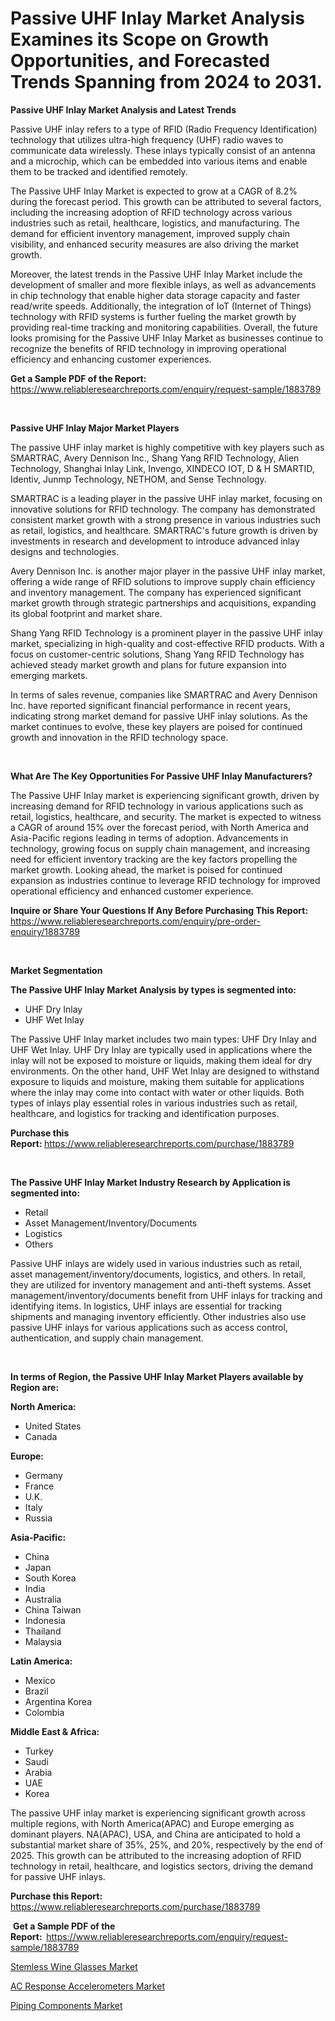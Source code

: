 <p><h1>Passive UHF Inlay Market Analysis Examines its Scope on Growth Opportunities, and Forecasted Trends Spanning from 2024 to 2031.</h1></p><p><strong>Passive UHF Inlay Market Analysis and Latest Trends</strong></p>
<p><p>Passive UHF inlay refers to a type of RFID (Radio Frequency Identification) technology that utilizes ultra-high frequency (UHF) radio waves to communicate data wirelessly. These inlays typically consist of an antenna and a microchip, which can be embedded into various items and enable them to be tracked and identified remotely.</p><p>The Passive UHF Inlay Market is expected to grow at a CAGR of 8.2% during the forecast period. This growth can be attributed to several factors, including the increasing adoption of RFID technology across various industries such as retail, healthcare, logistics, and manufacturing. The demand for efficient inventory management, improved supply chain visibility, and enhanced security measures are also driving the market growth.</p><p>Moreover, the latest trends in the Passive UHF Inlay Market include the development of smaller and more flexible inlays, as well as advancements in chip technology that enable higher data storage capacity and faster read/write speeds. Additionally, the integration of IoT (Internet of Things) technology with RFID systems is further fueling the market growth by providing real-time tracking and monitoring capabilities. Overall, the future looks promising for the Passive UHF Inlay Market as businesses continue to recognize the benefits of RFID technology in improving operational efficiency and enhancing customer experiences.</p></p>
<p><strong>Get a Sample PDF of the Report:&nbsp;</strong> <a href="https://www.reliableresearchreports.com/enquiry/request-sample/1883789">https://www.reliableresearchreports.com/enquiry/request-sample/1883789</a></p>
<p>&nbsp;</p>
<p><strong>Passive UHF Inlay Major Market Players</strong></p>
<p><p>The passive UHF inlay market is highly competitive with key players such as SMARTRAC, Avery Dennison Inc., Shang Yang RFID Technology, Alien Technology, Shanghai Inlay Link, Invengo, XINDECO IOT, D & H SMARTID, Identiv, Junmp Technology, NETHOM, and Sense Technology. </p><p>SMARTRAC is a leading player in the passive UHF inlay market, focusing on innovative solutions for RFID technology. The company has demonstrated consistent market growth with a strong presence in various industries such as retail, logistics, and healthcare. SMARTRAC's future growth is driven by investments in research and development to introduce advanced inlay designs and technologies.</p><p>Avery Dennison Inc. is another major player in the passive UHF inlay market, offering a wide range of RFID solutions to improve supply chain efficiency and inventory management. The company has experienced significant market growth through strategic partnerships and acquisitions, expanding its global footprint and market share.</p><p>Shang Yang RFID Technology is a prominent player in the passive UHF inlay market, specializing in high-quality and cost-effective RFID products. With a focus on customer-centric solutions, Shang Yang RFID Technology has achieved steady market growth and plans for future expansion into emerging markets.</p><p>In terms of sales revenue, companies like SMARTRAC and Avery Dennison Inc. have reported significant financial performance in recent years, indicating strong market demand for passive UHF inlay solutions. As the market continues to evolve, these key players are poised for continued growth and innovation in the RFID technology space.</p></p>
<p>&nbsp;</p>
<p><strong>What Are The Key Opportunities For Passive UHF Inlay Manufacturers?</strong></p>
<p><p>The Passive UHF Inlay market is experiencing significant growth, driven by increasing demand for RFID technology in various applications such as retail, logistics, healthcare, and security. The market is expected to witness a CAGR of around 15% over the forecast period, with North America and Asia-Pacific regions leading in terms of adoption. Advancements in technology, growing focus on supply chain management, and increasing need for efficient inventory tracking are the key factors propelling the market growth. Looking ahead, the market is poised for continued expansion as industries continue to leverage RFID technology for improved operational efficiency and enhanced customer experience.</p></p>
<p><strong>Inquire or Share Your Questions If Any Before Purchasing This Report:</strong> <a href="https://www.reliableresearchreports.com/enquiry/pre-order-enquiry/1883789">https://www.reliableresearchreports.com/enquiry/pre-order-enquiry/1883789</a></p>
<p>&nbsp;</p>
<p><strong>Market Segmentation</strong></p>
<p><strong>The Passive UHF Inlay Market Analysis by types is segmented into:</strong></p>
<p><ul><li>UHF Dry Inlay</li><li>UHF Wet Inlay</li></ul></p>
<p><p>The Passive UHF Inlay market includes two main types: UHF Dry Inlay and UHF Wet Inlay. UHF Dry Inlay are typically used in applications where the inlay will not be exposed to moisture or liquids, making them ideal for dry environments. On the other hand, UHF Wet Inlay are designed to withstand exposure to liquids and moisture, making them suitable for applications where the inlay may come into contact with water or other liquids. Both types of inlays play essential roles in various industries such as retail, healthcare, and logistics for tracking and identification purposes.</p></p>
<p><strong>Purchase this Report:&nbsp;</strong><a href="https://www.reliableresearchreports.com/purchase/1883789">https://www.reliableresearchreports.com/purchase/1883789</a></p>
<p>&nbsp;</p>
<p><strong>The Passive UHF Inlay Market Industry Research by Application is segmented into:</strong></p>
<p><ul><li>Retail</li><li>Asset Management/Inventory/Documents</li><li>Logistics</li><li>Others</li></ul></p>
<p><p>Passive UHF inlays are widely used in various industries such as retail, asset management/inventory/documents, logistics, and others. In retail, they are utilized for inventory management and anti-theft systems. Asset management/inventory/documents benefit from UHF inlays for tracking and identifying items. In logistics, UHF inlays are essential for tracking shipments and managing inventory efficiently. Other industries also use passive UHF inlays for various applications such as access control, authentication, and supply chain management.</p></p>
<p>&nbsp;</p>
<p><strong>In terms of Region, the Passive UHF Inlay Market Players available by Region are:</strong></p>
<p>
    <p> <strong> North America: </strong>
        <ul>
            <li>United States</li>
            <li>Canada</li>
        </ul>
        </p> 
    <p> <strong> Europe: </strong>
        <ul>
            <li>Germany</li>
            <li>France</li>
            <li>U.K.</li>
            <li>Italy</li>
            <li>Russia</li>
        </ul>
        </p> 
    <p> <strong> Asia-Pacific: </strong>
        <ul>
            <li>China</li>
            <li>Japan</li>
            <li>South Korea</li>
            <li>India</li>
            <li>Australia</li>
            <li>China Taiwan</li>
            <li>Indonesia</li>
            <li>Thailand</li>
            <li>Malaysia</li>
        </ul>
        </p> 
    <p> <strong> Latin America: </strong>
        <ul>
            <li>Mexico</li>
            <li>Brazil</li>
            <li>Argentina Korea</li>
            <li>Colombia</li>
        </ul>
        </p> 
    <p> <strong> Middle East & Africa: </strong>
        <ul>
            <li>Turkey</li>
            <li>Saudi</li>
            <li>Arabia</li>
            <li>UAE</li>
            <li>Korea</li>
        </ul>
    </p>
    </p>
<p><p>The passive UHF inlay market is experiencing significant growth across multiple regions, with North America(APAC) and Europe emerging as dominant players. NA(APAC), USA, and China are anticipated to hold a substantial market share of 35%, 25%, and 20%, respectively by the end of 2025. This growth can be attributed to the increasing adoption of RFID technology in retail, healthcare, and logistics sectors, driving the demand for passive UHF inlays.</p></p>
<p><strong>Purchase this Report: </strong><a href="https://www.reliableresearchreports.com/purchase/1883789">https://www.reliableresearchreports.com/purchase/1883789</a></p>
<p>&nbsp;<strong>Get a Sample PDF of the Report:&nbsp;&nbsp;</strong><a href="https://www.reliableresearchreports.com/enquiry/request-sample/1883789">https://www.reliableresearchreports.com/enquiry/request-sample/1883789</a></p>
<p><strong></strong></p>
<p><p><a href="https://www.linkedin.com/pulse/stemless-wine-glasses-market-growth-trends-covid-19-cchfe?trackingId=bJrkQFnV0fIJmfwRjS%2B4Xw%3D%3D">Stemless Wine Glasses Market</a></p><p><a href="https://github.com/RickHolmes3/Market-Research-Report-List-4/blob/main/ac-response-accelerometers-market.md">AC Response Accelerometers Market</a></p><p><a href="https://www.linkedin.com/pulse/piping-components-market-size-evaluating-its-trends-dfwce?trackingId=Vd7zWIs5oin5MHWCwaKETg%3D%3D">Piping Components Market</a></p></p>